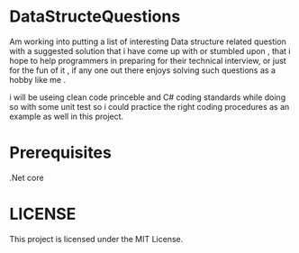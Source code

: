 # DataStructeQuestions

Am working into putting a list of interesting Data structure related question with a suggested solution that i have come up with or stumbled upon ,
that i hope to help programmers in preparing for their technical interview, or just for the fun of it ,
if any one out there enjoys solving such questions as a hobby like me . 

i will be useing clean code princeble and C# coding standards while doing so with some unit test so i could practice the right coding procedures as an example as well in this project.

# Prerequisites
.Net core 

# LICENSE

This project is licensed under the MIT License.
